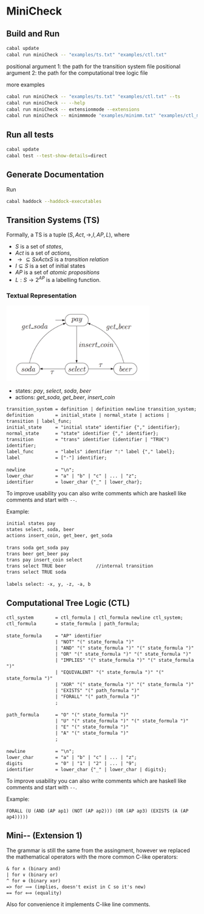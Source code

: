# MiniCheck

## Build and Run

```bash
cabal update
cabal run miniCheck -- "examples/ts.txt" "examples/ctl.txt"
```

positional argument 1: the path for the transition system file
positional argument 2: the path for the computational tree logic file

more examples

```bash
cabal run miniCheck -- "examples/ts.txt" "examples/ctl.txt" --ts
cabal run miniCheck -- --help
cabal run miniCheck -- extensionmode --extensions
cabal run miniCheck -- minimmmode "examples/minimm.txt" "examples/ctl_minimm.txt"
```

## Run all tests

```bash
cabal update
cabal test --test-show-details=direct
```

## Generate Documentation

Run

```bash
cabal haddock --haddock-executables
```

## Transition Systems (TS)

Formally, a TS is a tuple $(S, Act, \to, I, AP, L)$, where

- $S$ is a set of _states_,
- $Act$ is a set of _actions_,
- $\to \subseteq S x Act x S$ is a _transition relation_
- $I \subseteq S$ is a set of initial states
- $AP$ is a set of _atomic propositions_
- $L : S \to 2^{AP}$ is a labelling function.

### Textual Representation

![TS example image](ts_example.png)

- states: _pay_, _select_, _soda_, _beer_
- actions: _get_soda_, _get_beer_, _insert_coin_

```ebnf
transition_system = definition | definition newline transition_system;
definition        = initial_state | normal_state | actions | transition | label_func;
initial_state     = "initial state" identifier {"," identifier};
normal_state      = "state" identifier {"," identifier};
transition        = "trans" identifier (identifier | "TRU€") identifier;
label_func        = "labels" identifier ":" label {"," label};
label             = ["-"] identifier;

newline           = "\n";
lower_char        = "a" | "b" | "c" | ... | "z";
identifier        = lower_char {"_" | lower_char};
```

To improve usability you can also write comments which are haskell like comments
and start with `--`.

Example:

```
initial states pay
states select, soda, beer
actions insert_coin, get_beer, get_soda

tr️ans soda get_soda pay
trans beer get_beer pay
trans pay insert_coin select
trans select TRUE beer           //internal transition
trans select TRUE soda

labels select: -x, y, -z, -a, b
```

## Computational Tree Logic (CTL)

```ebnf
ctl_system        = ctl_formula | ctl_formula newline ctl_system;
ctl_formula       = state_formula | path_formula;

state_formula     = "AP" identifier
                  | "NOT" "(" state_formula ")"
                  | "AND" "(" state_formula ")" "(" state_formula ")"
                  | "OR" "(" state_formula ")" "(" state_formula ")"
                  | "IMPLIES" "(" state_formula ")" "(" state_formula ")"
                  | "EQUIVALENT" "(" state_formula ")" "(" state_formula ")"
                  | "XOR" "(" state_formula ")" "(" state_formula ")"
                  | "EXISTS" "(" path_formula ")"
                  | "FORALL" "(" path_formula ")"
                  ;

path_formula      = "O" "(" state_formula ")"
                  | "U" "(" state_formula ")" "(" state_formula ")"
                  | "E" "(" state_formula ")"
                  | "A" "(" state_formula ")"
                  ;

newline           = "\n";
lower_char        = "a" | "b" | "c" | ... | "z";
digits            = "0" | "1" | "2" | ... | "9";
identifier        = lower_char {"_" | lower_char | digits};
```

To improve usability you can also write comments which are haskell like comments
and start with `--`.

Example:

```
FORALL (U (AND (AP ap1) (NOT (AP ap2))) (OR (AP ap3) (EXISTS (A (AP ap4)))))
```

## Mini-- (Extension 1)

The grammar is still the same from the assingment, however we replaced the
mathematical operators with the more common C-like operators:

```
& for ∧ (binary and)
| for ∨ (binary or)
^ for ⊕ (binary xor)
=> for ⟹ (implies, doesn't exist in C so it's new)
== for ⟺ (equality)
```

Also for convenience it implements C-like line comments.
